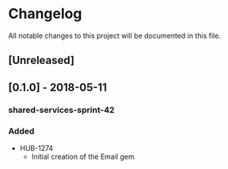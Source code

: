 # Changelog
All notable changes to this project will be documented in this file.

## [Unreleased]

## [0.1.0] - 2018-05-11
### shared-services-sprint-42
### Added
  - HUB-1274
    - Initial creation of the Email gem
